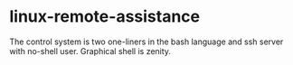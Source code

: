 # linux-remote-assistance

The control system is two one-liners in the bash language and ssh server with no-shell user. Graphical shell is zenity.
